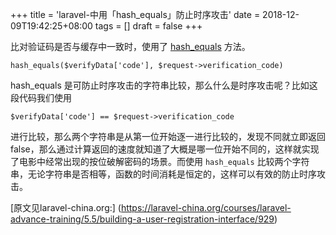 +++
title = 'laravel-中用「hash_equals」防止时序攻击'
date = 2018-12-09T19:42:25+08:00
tags = []
draft = false
+++

比对验证码是否与缓存中一致时，使用了 [hash_equals](http://php.net/manual/zh/function.hash-equals.php) 方法。

```
hash_equals($verifyData['code'], $request->verification_code)
```

hash_equals 是可防止时序攻击的字符串比较，那么什么是时序攻击呢？比如这段代码我们使用

```
$verifyData['code'] == $request->verification_code
```

进行比较，那么两个字符串是从第一位开始逐一进行比较的，发现不同就立即返回 false，那么通过计算返回的速度就知道了大概是哪一位开始不同的，这样就实现了电影中经常出现的按位破解密码的场景。而使用 `hash_equals` 比较两个字符串，无论字符串是否相等，函数的时间消耗是恒定的，这样可以有效的防止时序攻击。


[原文见laravel-china.org:] (https://laravel-china.org/courses/laravel-advance-training/5.5/building-a-user-registration-interface/929)

